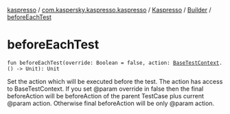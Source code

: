 [kaspresso](../../../index.md) / [com.kaspersky.kaspresso.kaspresso](../../index.md) / [Kaspresso](../index.md) / [Builder](index.md) / [beforeEachTest](./before-each-test.md)

# beforeEachTest

`fun beforeEachTest(override: Boolean = false, action: `[`BaseTestContext`](../../../com.kaspersky.kaspresso.testcases.core.testcontext/-base-test-context.md)`.() -> Unit): Unit`

Set the action which will be executed before the test.
The action has access to BaseTestContext.
If you set @param override in false then the final beforeAction will be
    beforeAction of the parent TestCase plus current @param action.
    Otherwise final beforeAction will be only @param action.

